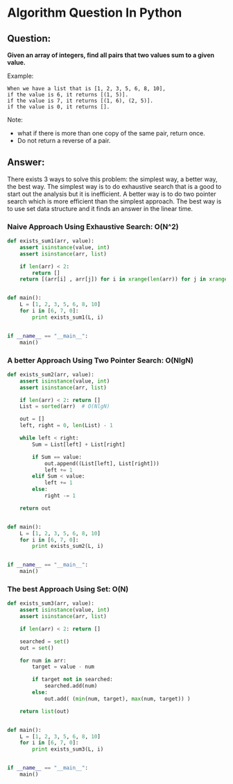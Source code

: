 Algorithm Question In Python
============================

## Question:

**Given an array of integers, find all pairs that two values sum to a given value.**

Example:
```
When we have a list that is [1, 2, 3, 5, 6, 8, 10],
if the value is 6, it returns [(1, 5)].
if the value is 7, it returns [(1, 6), (2, 5)].
if the value is 0, it returns [].
```

Note:
- what if there is more than one copy of the same pair, return once.
- Do not return a reverse of a pair.


## Answer:

There exists 3 ways to solve this problem: the simplest way, a better way, the best way.
The simplest way is to do exhaustive search that is a good to start out the analysis but it is inefficient.
A better way is to do two pointer search which is more efficient than the simplest approach.
The best way is to use set data structure and it finds an answer in the linear time.


### Naive Approach Using Exhaustive Search: O(N^2)

```python
def exists_sum1(arr, value):
    assert isinstance(value, int)
    assert isinstance(arr, list)

    if len(arr) < 2:
        return []
    return [(arr[i] , arr[j]) for i in xrange(len(arr)) for j in xrange(i+1, len(arr)-1) if arr[i] + arr[j] == value]


def main():
    L = [1, 2, 3, 5, 6, 8, 10]
    for i in [6, 7, 0]:
        print exists_sum1(L, i)


if __name__ == "__main__":
    main()
```


### A better Approach Using Two Pointer Search: O(NlgN)

```python
def exists_sum2(arr, value):
    assert isinstance(value, int)
    assert isinstance(arr, list)

    if len(arr) < 2: return []
    List = sorted(arr)  # O(NlgN)

    out = []
    left, right = 0, len(List) - 1

    while left < right:
        Sum = List[left] + List[right]

        if Sum == value:
            out.append((List[left], List[right]))
            left += 1
        elif Sum < value:
            left += 1
        else:
            right -= 1

    return out


def main():
    L = [1, 2, 3, 5, 6, 8, 10]
    for i in [6, 7, 0]:
        print exists_sum2(L, i)


if __name__ == "__main__":
    main()
```


### The best Approach Using Set: O(N)

```python
def exists_sum3(arr, value):
    assert isinstance(value, int)
    assert isinstance(arr, list)

    if len(arr) < 2: return []

    searched = set()
    out = set()

    for num in arr:
        target = value - num

        if target not in searched:
            searched.add(num)
        else:
            out.add( (min(num, target), max(num, target)) )

    return list(out)


def main():
    L = [1, 2, 3, 5, 6, 8, 10]
    for i in [6, 7, 0]:
        print exists_sum3(L, i)


if __name__ == "__main__":
    main()
```
